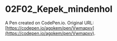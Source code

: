# 02F02_Kepek_mindenhol

A Pen created on CodePen.io. Original URL: [https://codepen.io/agokem/pen/Vwmapxv](https://codepen.io/agokem/pen/Vwmapxv).


